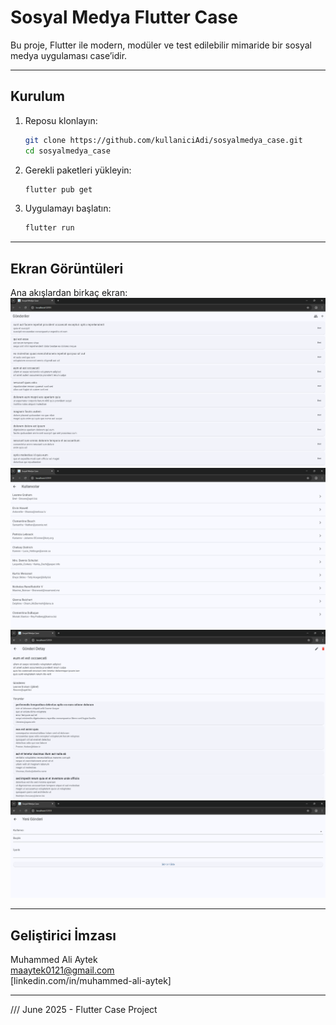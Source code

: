 # Sosyal Medya Flutter Case

Bu proje, Flutter ile modern, modüler ve test edilebilir mimaride bir sosyal medya uygulaması case’idir.

---

## Kurulum

1. Reposu klonlayın:
    ```bash
    git clone https://github.com/kullaniciAdi/sosyalmedya_case.git
    cd sosyalmedya_case
    ```
2. Gerekli paketleri yükleyin:
    ```bash
    flutter pub get
    ```
3. Uygulamayı başlatın:
    ```bash
    flutter run
    ```

---

## Ekran Görüntüleri

Ana akışlardan birkaç ekran:
![Ana Sayfa](/assets/screenshots/home.png)
![Kullanıcılar](/assets/screenshots/users.png)
![Gönderi Detay](/assets/screenshots/detail.png)
![Yeni Gönderi](/assets/screenshots/add.png)



---

## Geliştirici İmzası

Muhammed Ali Aytek  
maaytek0121@gmail.com  
[linkedin.com/in/muhammed-ali-aytek]

---

/// June 2025 - Flutter Case Project
